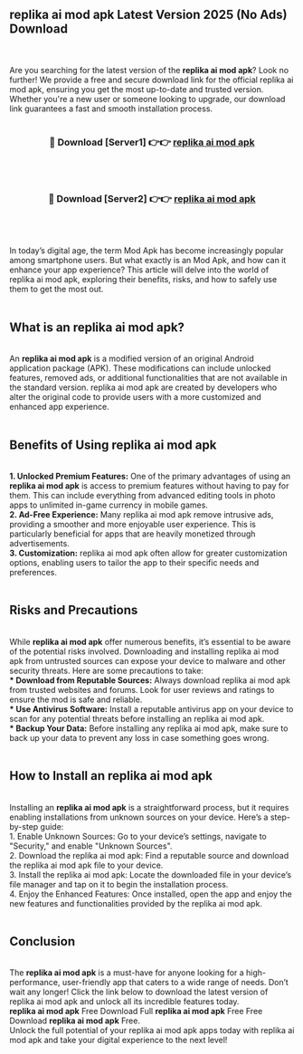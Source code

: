 ## replika ai mod apk Latest Version 2025 (No Ads) Download
<br><br>
Are you searching for the latest version of the <strong>replika ai mod apk</strong>? Look no further! We provide a free and secure download link for the official replika ai mod apk, ensuring you get the most up-to-date and trusted version. Whether you're a new user or someone looking to upgrade, our download link guarantees a fast and smooth installation process.
<br>
<br>
<div align="center">
<h3>🔴 Download [Server1] 👉👉 <a href="https://modyolo.store/replika_ai_mod_apk">replika ai mod apk</a></h3><br>
<br>
<h3>🔴 Download [Server2] 👉👉 <a href="https://modyolo.store/replika_ai_mod_apk">replika ai mod apk</a></h3><br>
</div>
<br>
<br>
In today’s digital age, the term Mod Apk has become increasingly popular among smartphone users. But what exactly is an Mod Apk, and how can it enhance your app experience? This article will delve into the world of replika ai mod apk, exploring their benefits, risks, and how to safely use them to get the most out.
<br>
<br>
<h2>What is an replika ai mod apk?</h2>
<br>
An <strong>replika ai mod apk</strong> is a modified version of an original Android application package (APK). These modifications can include unlocked features, removed ads, or additional functionalities that are not available in the standard version. replika ai mod apk are created by developers who alter the original code to provide users with a more customized and enhanced app experience.
<br>
<br>
<h2>Benefits of Using replika ai mod apk</h2>
<br>
<strong> 1. Unlocked Premium Features:</strong> One of the primary advantages of using an <strong>replika ai mod apk</strong> is access to premium features without having to pay for them. This can include everything from advanced editing tools in photo apps to unlimited in-game currency in mobile games.
<br>
<strong> 2. Ad-Free Experience:</strong> Many replika ai mod apk remove intrusive ads, providing a smoother and more enjoyable user experience. This is particularly beneficial for apps that are heavily monetized through advertisements.
<br>
<strong> 3. Customization:</strong> replika ai mod apk often allow for greater customization options, enabling users to tailor the app to their specific needs and preferences.
<br>
<br>
<h2>Risks and Precautions</h2>
<br>
While <strong>replika ai mod apk</strong> offer numerous benefits, it’s essential to be aware of the potential risks involved. Downloading and installing replika ai mod apk from untrusted sources can expose your device to malware and other security threats. Here are some precautions to take:
<br>
<strong> * Download from Reputable Sources:</strong> Always download replika ai mod apk from trusted websites and forums. Look for user reviews and ratings to ensure the mod is safe and reliable.
<br>
<strong> * Use Antivirus Software:</strong> Install a reputable antivirus app on your device to scan for any potential threats before installing an replika ai mod apk.
<br>
<strong> * Backup Your Data:</strong> Before installing any replika ai mod apk, make sure to back up your data to prevent any loss in case something goes wrong.
<br>
<br>
<h2>How to Install an replika ai mod apk</h2>
<br>
Installing an <strong>replika ai mod apk</strong> is a straightforward process, but it requires enabling installations from unknown sources on your device. Here’s a step-by-step guide:
<br>
 1. Enable Unknown Sources: Go to your device’s settings, navigate to "Security," and enable "Unknown Sources".
<br>
 2. Download the replika ai mod apk: Find a reputable source and download the replika ai mod apk file to your device.
<br>
 3. Install the replika ai mod apk: Locate the downloaded file in your device’s file manager and tap on it to begin the installation process.
<br>
 4. Enjoy the Enhanced Features: Once installed, open the app and enjoy the new features and functionalities provided by the replika ai mod apk.
<br>
<br>
<h2><strong>Conclusion</strong></h2>
<br>
The <strong>replika ai mod apk</strong> is a must-have for anyone looking for a high-performance, user-friendly app that caters to a wide range of needs. Don’t wait any longer! Click the link below to download the latest version of replika ai mod apk and unlock all its incredible features today.
<br>
<strong>replika ai mod apk</strong> Free Download Full <strong>replika ai mod apk</strong> Free Free Download <strong>replika ai mod apk</strong> Free.
<br>
Unlock the full potential of your replika ai mod apk apps today with replika ai mod apk and take your digital experience to the next level!

